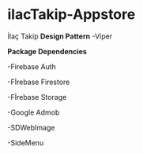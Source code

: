 # ilacTakip-Appstore
İlaç Takip
****Design Pattern****
-Viper


****Package Dependencies****

-Firebase Auth

-Fİrebase Firestore

-Fİrebase Storage

-Google Admob

-SDWebImage

-SideMenu



